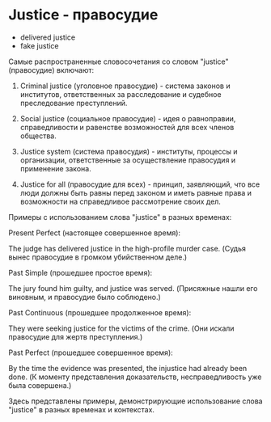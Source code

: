 # Justice - правосудие




- delivered justice
- fake justice

Самые распространенные словосочетания со словом "justice" (правосудие) включают:

1. Criminal justice (уголовное правосудие) - система законов и институтов, ответственных за расследование и судебное преследование преступлений.

2. Social justice (социальное правосудие) - идея о равноправии, справедливости и равенстве возможностей для всех членов общества.

3. Justice system (система правосудия) - институты, процессы и организации, ответственные за осуществление правосудия и применение закона.

4. Justice for all (правосудие для всех) - принцип, заявляющий, что все люди должны быть равны перед законом и иметь равные права и возможности на справедливое рассмотрение своих дел.

Примеры с использованием слова "justice" в разных временах:

Present Perfect (настоящее совершенное время):

The judge has delivered justice in the high-profile murder case. (Судья вынес правосудие в громком убийственном деле.)

Past Simple (прошедшее простое время):

The jury found him guilty, and justice was served. (Присяжные нашли его виновным, и правосудие было соблюдено.)

Past Continuous (прошедшее продолженное время):

They were seeking justice for the victims of the crime. (Они искали правосудие для жертв преступления.)

Past Perfect (прошедшее совершенное время):

By the time the evidence was presented, the injustice had already been done. (К моменту представления доказательств, несправедливость уже была совершена.)

Здесь представлены примеры, демонстрирующие использование слова "justice" в разных временах и контекстах.